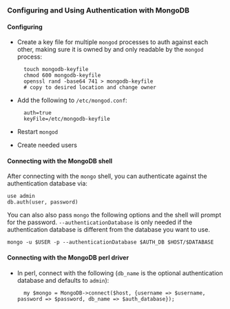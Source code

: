 ### Configuring and Using Authentication with MongoDB

#### Configuring

* Create a key file for multiple `mongod` processes to auth against each other,
  making sure it is owned by and only readable by the `mongod` process:

        touch mongodb-keyfile
        chmod 600 mongodb-keyfile
        openssl rand -base64 741 > mongodb-keyfile
        # copy to desired location and change owner

* Add the following to `/etc/mongod.conf`:

        auth=true
        keyFile=/etc/mongodb-keyfile

* Restart `mongod`

* Create needed users

#### Connecting with the MongoDB shell

After connecting with the `mongo` shell, you can authenticate against the
authentication database via:

    use admin
    db.auth(user, password)

You can also also pass `mongo` the following options and the shell will prompt
for the password. `--authenticationDatabase` is only needed if the
authentication database is different from the database you want to use.

    mongo -u $USER -p --authenticationDatabase $AUTH_DB $HOST/$DATABASE

#### Connecting with the MongoDB perl driver

* In perl, connect with the following (`db_name` is the optional authentication
  database and defaults to `admin`):

        my $mongo = MongoDB->connect($host, {username => $username, password => $password, db_name => $auth_database});
